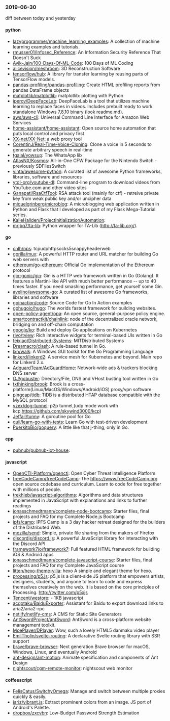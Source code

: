 ### 2019-06-30
diff between today and yesterday

#### python
* [lazyprogrammer/machine_learning_examples](https://github.com/lazyprogrammer/machine_learning_examples): A collection of machine learning examples and tutorials.
* [rmusser01/Infosec_Reference](https://github.com/rmusser01/Infosec_Reference): An Information Security Reference That Doesn't Suck
* [Avik-Jain/100-Days-Of-ML-Code](https://github.com/Avik-Jain/100-Days-Of-ML-Code): 100 Days of ML Coding
* [alicevision/meshroom](https://github.com/alicevision/meshroom): 3D Reconstruction Software
* [tensorflow/hub](https://github.com/tensorflow/hub): A library for transfer learning by reusing parts of TensorFlow models.
* [pandas-profiling/pandas-profiling](https://github.com/pandas-profiling/pandas-profiling): Create HTML profiling reports from pandas DataFrame objects
* [matplotlib/matplotlib](https://github.com/matplotlib/matplotlib): matplotlib: plotting with Python
* [iperov/DeepFaceLab](https://github.com/iperov/DeepFaceLab): DeepFaceLab is a tool that utilizes machine learning to replace faces in videos. Includes prebuilt ready to work standalone Windows 7,8,10 binary (look readme.md).
* [aws/aws-cli](https://github.com/aws/aws-cli): Universal Command Line Interface for Amazon Web Services
* [home-assistant/home-assistant](https://github.com/home-assistant/home-assistant):  Open source home automation that puts local control and privacy first
* [XX-net/XX-Net](https://github.com/XX-net/XX-Net): a web proxy tool
* [CorentinJ/Real-Time-Voice-Cloning](https://github.com/CorentinJ/Real-Time-Voice-Cloning): Clone a voice in 5 seconds to generate arbitrary speech in real-time
* [tgalal/yowsup](https://github.com/tgalal/yowsup): The WhatsApp lib
* [AtlasNX/Kosmos](https://github.com/AtlasNX/Kosmos): All-in-One CFW Package for the Nintendo Switch - previously SDFilesSwitch
* [vinta/awesome-python](https://github.com/vinta/awesome-python): A curated list of awesome Python frameworks, libraries, software and resources
* [ytdl-org/youtube-dl](https://github.com/ytdl-org/youtube-dl): Command-line program to download videos from YouTube.com and other video sites
* [Ganapati/RsaCtfTool](https://github.com/Ganapati/RsaCtfTool): RSA attack tool (mainly for ctf) - retreive private key from weak public key and/or uncipher data
* [miguelgrinberg/microblog](https://github.com/miguelgrinberg/microblog): A microblogging web application written in Python and Flask that I developed as part of my Flask Mega-Tutorial series.
* [KalleHallden/ProjectInitializationAutomation](https://github.com/KalleHallden/ProjectInitializationAutomation): 
* [mrjbq7/ta-lib](https://github.com/mrjbq7/ta-lib): Python wrapper for TA-Lib (http://ta-lib.org/).

#### go
* [cnlh/nps](https://github.com/cnlh/nps): tcpudphttpsocks5snappyheaderweb
* [gorilla/mux](https://github.com/gorilla/mux): A powerful HTTP router and URL matcher for building Go web servers with 
* [ethereum/go-ethereum](https://github.com/ethereum/go-ethereum): Official Go implementation of the Ethereum protocol
* [gin-gonic/gin](https://github.com/gin-gonic/gin): Gin is a HTTP web framework written in Go (Golang). It features a Martini-like API with much better performance -- up to 40 times faster. If you need smashing performance, get yourself some Gin.
* [avelino/awesome-go](https://github.com/avelino/awesome-go): A curated list of awesome Go frameworks, libraries and software
* [goinaction/code](https://github.com/goinaction/code): Source Code for Go In Action examples
* [gohugoio/hugo](https://github.com/gohugoio/hugo): The worlds fastest framework for building websites.
* [open-policy-agent/opa](https://github.com/open-policy-agent/opa): An open source, general-purpose policy engine.
* [smartcontractkit/chainlink](https://github.com/smartcontractkit/chainlink): node of the decentralized oracle network, bridging on and off-chain computation
* [google/ko](https://github.com/google/ko): Build and deploy Go applications on Kubernetes
* [rivo/tview](https://github.com/rivo/tview): Rich interactive widgets for terminal-based UIs written in Go
* [feixiao/Distributed-Systems](https://github.com/feixiao/Distributed-Systems): MITDistributed Systems 
* [Dreamacro/clash](https://github.com/Dreamacro/clash): A rule-based tunnel in Go.
* [lxn/walk](https://github.com/lxn/walk): A Windows GUI toolkit for the Go Programming Language
* [linkerd/linkerd2](https://github.com/linkerd/linkerd2): A service mesh for Kubernetes and beyond. Main repo for Linkerd 2.x.
* [AdguardTeam/AdGuardHome](https://github.com/AdguardTeam/AdGuardHome): Network-wide ads & trackers blocking DNS server
* [OJ/gobuster](https://github.com/OJ/gobuster): Directory/File, DNS and VHost busting tool written in Go
* [txthinking/brook](https://github.com/txthinking/brook): Brook is a cross-platform(Linux/MacOS/Windows/Android/iOS) proxy/vpn software
* [pingcap/tidb](https://github.com/pingcap/tidb): TiDB is a distributed HTAP database compatible with the MySQL protocol
* [vzex/dog-tunnel](https://github.com/vzex/dog-tunnel): p2p tunnel,(udp mode work with kcp,https://github.com/skywind3000/kcp)
* [Jeffail/tunny](https://github.com/Jeffail/tunny): A goroutine pool for Go
* [quii/learn-go-with-tests](https://github.com/quii/learn-go-with-tests): Learn Go with test-driven development
* [PuerkitoBio/goquery](https://github.com/PuerkitoBio/goquery): A little like that j-thing, only in Go.

#### cpp
* [pubnub/pubnub-iot-house](https://github.com/pubnub/pubnub-iot-house): 

#### javascript
* [OpenCTI-Platform/opencti](https://github.com/OpenCTI-Platform/opencti): Open Cyber Threat Intelligence Platform
* [freeCodeCamp/freeCodeCamp](https://github.com/freeCodeCamp/freeCodeCamp): The https://www.freeCodeCamp.org open source codebase and curriculum. Learn to code for free together with millions of people.
* [trekhleb/javascript-algorithms](https://github.com/trekhleb/javascript-algorithms):  Algorithms and data structures implemented in JavaScript with explanations and links to further readings
* [jonasschmedtmann/complete-node-bootcamp](https://github.com/jonasschmedtmann/complete-node-bootcamp): Starter files, final projects and FAQ for my Complete Node.js Bootcamp
* [ipfs/camp](https://github.com/ipfs/camp):  IPFS Camp is a 3 day hacker retreat designed for the builders of the Distributed Web.
* [mozilla/send](https://github.com/mozilla/send): Simple, private file sharing from the makers of Firefox
* [discordjs/discord.js](https://github.com/discordjs/discord.js): A powerful JavaScript library for interacting with the Discord API
* [framework7io/framework7](https://github.com/framework7io/framework7): Full featured HTML framework for building iOS & Android apps
* [jonasschmedtmann/complete-javascript-course](https://github.com/jonasschmedtmann/complete-javascript-course): Starter files, final projects and FAQ for my Complete JavaScript course
* [litten/hexo-theme-yilia](https://github.com/litten/hexo-theme-yilia): hexo A simple and elegant theme for hexo.
* [processing/p5.js](https://github.com/processing/p5.js): p5.js is a client-side JS platform that empowers artists, designers, students, and anyone to learn to code and express themselves creatively on the web. It is based on the core principles of Processing. http://twitter.com/p5xjs 
* [Tencent/westore](https://github.com/Tencent/westore):  - 1KB javascript 
* [acgotaku/BaiduExporter](https://github.com/acgotaku/BaiduExporter): Assistant for Baidu to export download links to aria2/aria2-rpc
* [netlify/netlify-cms](https://github.com/netlify/netlify-cms): A CMS for Static Site Generators
* [AntSwordProject/antSword](https://github.com/AntSwordProject/antSword): AntSword is a cross-platform website management toolkit.
* [MoePlayer/DPlayer](https://github.com/MoePlayer/DPlayer):  Wow, such a lovely HTML5 danmaku video player
* [EmilTholin/svelte-routing](https://github.com/EmilTholin/svelte-routing): A declarative Svelte routing library with SSR support
* [brave/brave-browser](https://github.com/brave/brave-browser): Next generation Brave browser for macOS, Windows, Linux, and eventually Android
* [ant-design/ant-motion](https://github.com/ant-design/ant-motion):  Animate specification and components of Ant Design
* [nightscout/cgm-remote-monitor](https://github.com/nightscout/cgm-remote-monitor): nightscout web monitor

#### coffeescript
* [FelisCatus/SwitchyOmega](https://github.com/FelisCatus/SwitchyOmega): Manage and switch between multiple proxies quickly & easily.
* [jariz/vibrant.js](https://github.com/jariz/vibrant.js): Extract prominent colors from an image. JS port of Android's Palette.
* [dropbox/zxcvbn](https://github.com/dropbox/zxcvbn): Low-Budget Password Strength Estimation
